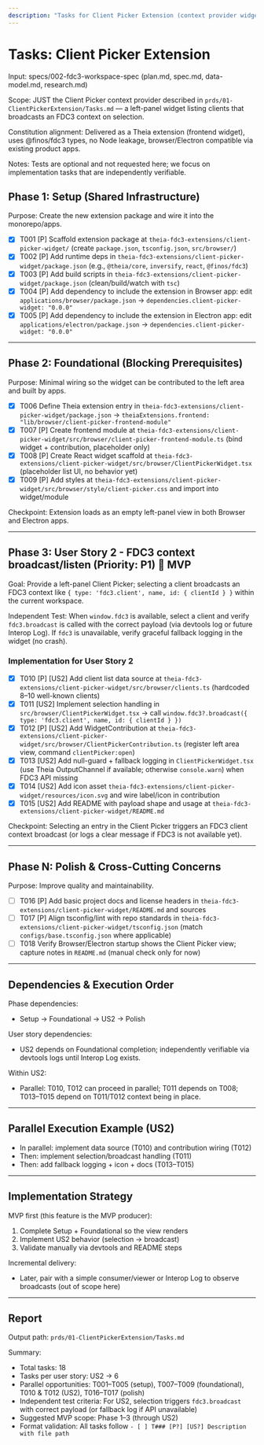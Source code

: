 ```yaml
---
description: "Tasks for Client Picker Extension (context provider widget)"
---
```


# Tasks: Client Picker Extension

Input: specs/002-fdc3-workspace-spec (plan.md, spec.md, data-model.md, research.md)

Scope: JUST the Client Picker context provider described in `prds/01-ClientPickerExtension/Tasks.md` — a left-panel widget listing clients that broadcasts an FDC3 context on selection.

Constitution alignment: Delivered as a Theia extension (frontend widget), uses @finos/fdc3 types, no Node leakage, browser/Electron compatible via existing product apps.

Notes: Tests are optional and not requested here; we focus on implementation tasks that are independently verifiable.

## Phase 1: Setup (Shared Infrastructure)

Purpose: Create the new extension package and wire it into the monorepo/apps.

- [x] T001 [P] Scaffold extension package at `theia-fdc3-extensions/client-picker-widget/` (create `package.json`, `tsconfig.json`, `src/browser/`)
- [x] T002 [P] Add runtime deps in `theia-fdc3-extensions/client-picker-widget/package.json` (e.g., `@theia/core`, `inversify`, `react`, `@finos/fdc3`)
- [x] T003 [P] Add build scripts in `theia-fdc3-extensions/client-picker-widget/package.json` (clean/build/watch with `tsc`)
- [x] T004 [P] Add dependency to include the extension in Browser app: edit `applications/browser/package.json` → `dependencies.client-picker-widget: "0.0.0"`
- [x] T005 [P] Add dependency to include the extension in Electron app: edit `applications/electron/package.json` → `dependencies.client-picker-widget: "0.0.0"`

---

## Phase 2: Foundational (Blocking Prerequisites)

Purpose: Minimal wiring so the widget can be contributed to the left area and built by apps.

- [x] T006 Define Theia extension entry in `theia-fdc3-extensions/client-picker-widget/package.json` → `theiaExtensions.frontend: "lib/browser/client-picker-frontend-module"`
- [x] T007 [P] Create frontend module at `theia-fdc3-extensions/client-picker-widget/src/browser/client-picker-frontend-module.ts` (bind widget + contribution, placeholder only)
- [x] T008 [P] Create React widget scaffold at `theia-fdc3-extensions/client-picker-widget/src/browser/ClientPickerWidget.tsx` (placeholder list UI, no behavior yet)
- [x] T009 [P] Add styles at `theia-fdc3-extensions/client-picker-widget/src/browser/style/client-picker.css` and import into widget/module

Checkpoint: Extension loads as an empty left-panel view in both Browser and Electron apps.

---

## Phase 3: User Story 2 - FDC3 context broadcast/listen (Priority: P1) 🎯 MVP

Goal: Provide a left-panel Client Picker; selecting a client broadcasts an FDC3 context like `{ type: 'fdc3.client', name, id: { clientId } }` within the current workspace.

Independent Test: When `window.fdc3` is available, select a client and verify `fdc3.broadcast` is called with the correct payload (via devtools log or future Interop Log). If `fdc3` is unavailable, verify graceful fallback logging in the widget (no crash).

### Implementation for User Story 2

- [x] T010 [P] [US2] Add client list data source at `theia-fdc3-extensions/client-picker-widget/src/browser/clients.ts` (hardcoded 8–10 well-known clients)
- [x] T011 [US2] Implement selection handling in `src/browser/ClientPickerWidget.tsx` → call `window.fdc3?.broadcast({ type: 'fdc3.client', name, id: { clientId } })`
- [x] T012 [P] [US2] Add WidgetContribution at `theia-fdc3-extensions/client-picker-widget/src/browser/ClientPickerContribution.ts` (register left area view, command `clientPicker:open`)
- [x] T013 [US2] Add null-guard + fallback logging in `ClientPickerWidget.tsx` (use Theia OutputChannel if available; otherwise `console.warn`) when FDC3 API missing
- [x] T014 [US2] Add icon asset `theia-fdc3-extensions/client-picker-widget/resources/icon.svg` and wire label/icon in contribution
- [x] T015 [US2] Add README with payload shape and usage at `theia-fdc3-extensions/client-picker-widget/README.md`

Checkpoint: Selecting an entry in the Client Picker triggers an FDC3 client context broadcast (or logs a clear message if FDC3 is not available yet).

---

## Phase N: Polish & Cross-Cutting Concerns

Purpose: Improve quality and maintainability.

- [ ] T016 [P] Add basic project docs and license headers in `theia-fdc3-extensions/client-picker-widget/README.md` and sources
- [ ] T017 [P] Align tsconfig/lint with repo standards in `theia-fdc3-extensions/client-picker-widget/tsconfig.json` (match `configs/base.tsconfig.json` where applicable)
- [ ] T018 Verify Browser/Electron startup shows the Client Picker view; capture notes in `README.md` (manual check only for now)

---

## Dependencies & Execution Order

Phase dependencies:

- Setup → Foundational → US2 → Polish

User story dependencies:

- US2 depends on Foundational completion; independently verifiable via devtools logs until Interop Log exists.

Within US2:

- Parallel: T010, T012 can proceed in parallel; T011 depends on T008; T013–T015 depend on T011/T012 context being in place.

---

## Parallel Execution Example (US2)

- In parallel: implement data source (T010) and contribution wiring (T012)
- Then: implement selection/broadcast handling (T011)
- Then: add fallback logging + icon + docs (T013–T015)

---

## Implementation Strategy

MVP first (this feature is the MVP producer):

1. Complete Setup + Foundational so the view renders
2. Implement US2 behavior (selection → broadcast)
3. Validate manually via devtools and README steps

Incremental delivery:

- Later, pair with a simple consumer/viewer or Interop Log to observe broadcasts (out of scope here)

---

## Report

Output path: `prds/01-ClientPickerExtension/Tasks.md`

Summary:

- Total tasks: 18
- Tasks per user story: US2 → 6
- Parallel opportunities: T001–T005 (setup), T007–T009 (foundational), T010 & T012 (US2), T016–T017 (polish)
- Independent test criteria: For US2, selection triggers `fdc3.broadcast` with correct payload (or fallback log if API unavailable)
- Suggested MVP scope: Phase 1–3 (through US2)
- Format validation: All tasks follow `- [ ] T### [P?] [US?] Description with file path`


